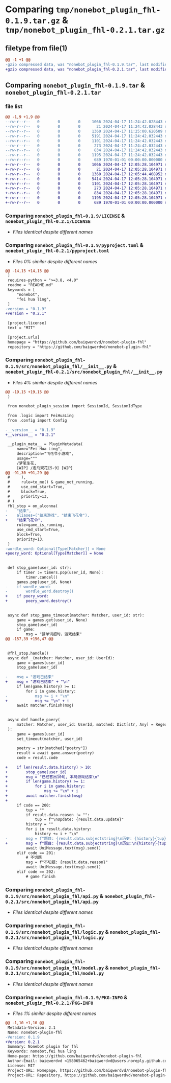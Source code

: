 # Comparing `tmp/nonebot_plugin_fhl-0.1.9.tar.gz` & `tmp/nonebot_plugin_fhl-0.2.1.tar.gz`

## filetype from file(1)

```diff
@@ -1 +1 @@
-gzip compressed data, was "nonebot_plugin_fhl-0.1.9.tar", last modified: Wed Apr 17 11:25:00 2024, max compression
+gzip compressed data, was "nonebot_plugin_fhl-0.2.1.tar", last modified: Wed Apr 17 12:05:44 2024, max compression
```

## Comparing `nonebot_plugin_fhl-0.1.9.tar` & `nonebot_plugin_fhl-0.2.1.tar`

### file list

```diff
@@ -1,9 +1,9 @@
--rw-r--r--   0        0        0     1066 2024-04-17 11:24:42.028443 nonebot_plugin_fhl-0.1.9/LICENSE
--rw-r--r--   0        0        0       21 2024-04-17 11:24:42.028443 nonebot_plugin_fhl-0.1.9/README.md
--rw-r--r--   0        0        0     1360 2024-04-17 11:25:00.620509 nonebot_plugin_fhl-0.1.9/pyproject.toml
--rw-r--r--   0        0        0     5191 2024-04-17 11:24:42.032443 nonebot_plugin_fhl-0.1.9/src/nonebot_plugin_fhl/__init__.py
--rw-r--r--   0        0        0     1101 2024-04-17 11:24:42.032443 nonebot_plugin_fhl-0.1.9/src/nonebot_plugin_fhl/api.py
--rw-r--r--   0        0        0      273 2024-04-17 11:24:42.032443 nonebot_plugin_fhl-0.1.9/src/nonebot_plugin_fhl/config.py
--rw-r--r--   0        0        0      834 2024-04-17 11:24:42.032443 nonebot_plugin_fhl-0.1.9/src/nonebot_plugin_fhl/logic.py
--rw-r--r--   0        0        0     1195 2024-04-17 11:24:42.032443 nonebot_plugin_fhl-0.1.9/src/nonebot_plugin_fhl/model.py
--rw-r--r--   0        0        0      689 1970-01-01 00:00:00.000000 nonebot_plugin_fhl-0.1.9/PKG-INFO
+-rw-r--r--   0        0        0     1066 2024-04-17 12:05:28.104971 nonebot_plugin_fhl-0.2.1/LICENSE
+-rw-r--r--   0        0        0       21 2024-04-17 12:05:28.104971 nonebot_plugin_fhl-0.2.1/README.md
+-rw-r--r--   0        0        0     1360 2024-04-17 12:05:44.408952 nonebot_plugin_fhl-0.2.1/pyproject.toml
+-rw-r--r--   0        0        0     5414 2024-04-17 12:05:28.104971 nonebot_plugin_fhl-0.2.1/src/nonebot_plugin_fhl/__init__.py
+-rw-r--r--   0        0        0     1101 2024-04-17 12:05:28.104971 nonebot_plugin_fhl-0.2.1/src/nonebot_plugin_fhl/api.py
+-rw-r--r--   0        0        0      273 2024-04-17 12:05:28.104971 nonebot_plugin_fhl-0.2.1/src/nonebot_plugin_fhl/config.py
+-rw-r--r--   0        0        0      834 2024-04-17 12:05:28.104971 nonebot_plugin_fhl-0.2.1/src/nonebot_plugin_fhl/logic.py
+-rw-r--r--   0        0        0     1195 2024-04-17 12:05:28.104971 nonebot_plugin_fhl-0.2.1/src/nonebot_plugin_fhl/model.py
+-rw-r--r--   0        0        0      689 1970-01-01 00:00:00.000000 nonebot_plugin_fhl-0.2.1/PKG-INFO
```

### Comparing `nonebot_plugin_fhl-0.1.9/LICENSE` & `nonebot_plugin_fhl-0.2.1/LICENSE`

 * *Files identical despite different names*

### Comparing `nonebot_plugin_fhl-0.1.9/pyproject.toml` & `nonebot_plugin_fhl-0.2.1/pyproject.toml`

 * *Files 0% similar despite different names*

```diff
@@ -14,15 +14,15 @@
 ]
 requires-python = ">=3.8, <4.0"
 readme = "README.md"
 keywords = [
     "nonebot",
     "fei hua ling",
 ]
-version = "0.1.9"
+version = "0.2.1"
 
 [project.license]
 text = "MIT"
 
 [project.urls]
 homepage = "https://github.com/baiqwerdvd/nonebot-plugin-fhl"
 repository = "https://github.com/baiqwerdvd/nonebot-plugin-fhl"
```

### Comparing `nonebot_plugin_fhl-0.1.9/src/nonebot_plugin_fhl/__init__.py` & `nonebot_plugin_fhl-0.2.1/src/nonebot_plugin_fhl/__init__.py`

 * *Files 4% similar despite different names*

```diff
@@ -19,15 +19,15 @@
 )
 
 from nonebot_plugin_session import SessionId, SessionIdType
 
 from .logic import FeiHuaLing
 from .config import Config
 
-__version__ = "0.1.9"
+__version__ = "0.2.1"
 
 __plugin_meta__ = PluginMetadata(
     name="Fei Hua Ling",
     description="飞花令小游戏",
     usage="""
     /梦笔生花,
     [WIP] /走马观花[5-9] [WIP]
@@ -91,30 +91,29 @@
 #     ),
 #     rule=to_me() & game_not_running,
 #     use_cmd_start=True,
 #     block=True,
 #     priority=13,
 # )
 fhl_stop = on_alconna(
-    "结束",
-    aliases=("结束游戏", "结束飞花令"),
+    "结束飞花令",
     rule=game_is_running,
     use_cmd_start=True,
     block=True,
     priority=13,
 )
-wordle_word: Optional[Type[Matcher]] = None
+poery_word: Optional[Type[Matcher]] = None
 
 
 def stop_game(user_id: str):
     if timer := timers.pop(user_id, None):
         timer.cancel()
     games.pop(user_id, None)
-    if wordle_word:
-        wordle_word.destroy()
+    if poery_word:
+        poery_word.destroy()
 
 
 async def stop_game_timeout(matcher: Matcher, user_id: str):
     game = games.get(user_id, None)
     stop_game(user_id)
     if game:
         msg = "猜单词超时，游戏结束"
@@ -157,39 +156,47 @@
 
 
 @fhl_stop.handle()
 async def _(matcher: Matcher, user_id: UserId):
     game = games[user_id]
     stop_game(user_id)
 
-    msg = "游戏已结束"
+    msg = "游戏已结束" + "\n"
     if len(game.history) >= 1:
         for i in game.history:
-            msg += i + "\n"
+            msg += "\n" + i
     await matcher.finish(msg)
 
 
 async def handle_poery(
     matcher: Matcher, user_id: UserId, matched: Dict[str, Any] = RegexDict()
 ):
     game = games[user_id]
     set_timeout(matcher, user_id)
 
     poetry = str(matched["poetry"])
     result = await game.answer(poetry)
     code = result.code
 
+    if len(result.data.history) > 10:
+        stop_game(user_id)
+        msg = "已经答出10句, 本局游戏结束\n"
+        if len(game.history) >= 1:
+            for i in game.history:
+                msg += "\n" + i
+        await matcher.finish(msg)
+
     if code == 200:
         tup = ""
         if result.data.reason != "":
             tup = f"\nUpdate: {result.data.update}"
         history = ""
         for i in result.data.history:
             history += i + "\n"
-        msg = f"题目: {result.data.subjectstring}\n历史: {history}{tup}"
+        msg = f"题目: {result.data.subjectstring}\n历史:\n{history}{tup}"
         await UniMessage.text(msg).send()
     elif code == 201:
         # 不切题
         msg = f"不切题: {result.data.reason}"
         await UniMessage.text(msg).send()
     elif code == 202:
         # game finish
```

### Comparing `nonebot_plugin_fhl-0.1.9/src/nonebot_plugin_fhl/api.py` & `nonebot_plugin_fhl-0.2.1/src/nonebot_plugin_fhl/api.py`

 * *Files identical despite different names*

### Comparing `nonebot_plugin_fhl-0.1.9/src/nonebot_plugin_fhl/logic.py` & `nonebot_plugin_fhl-0.2.1/src/nonebot_plugin_fhl/logic.py`

 * *Files identical despite different names*

### Comparing `nonebot_plugin_fhl-0.1.9/src/nonebot_plugin_fhl/model.py` & `nonebot_plugin_fhl-0.2.1/src/nonebot_plugin_fhl/model.py`

 * *Files identical despite different names*

### Comparing `nonebot_plugin_fhl-0.1.9/PKG-INFO` & `nonebot_plugin_fhl-0.2.1/PKG-INFO`

 * *Files 1% similar despite different names*

```diff
@@ -1,10 +1,10 @@
 Metadata-Version: 2.1
 Name: nonebot-plugin-fhl
-Version: 0.1.9
+Version: 0.2.1
 Summary: Nonebot plugin for fhl
 Keywords: nonebot,fei hua ling
 Home-page: https://github.com/baiqwerdvd/nonebot-plugin-fhl
 Author-Email: baiqwerdvd <158065462+baiqwerdvd@users.noreply.github.com>
 License: MIT
 Project-URL: Homepage, https://github.com/baiqwerdvd/nonebot-plugin-fhl
 Project-URL: Repository, https://github.com/baiqwerdvd/nonebot-plugin-fhl
```

